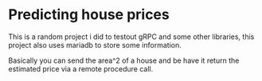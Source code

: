 
# Predicting house prices
This is a random project i did to testout gRPC 
and some other libraries, this project also uses mariadb
to store some information.

Basically you can send the area^2 of a house and be have it return the estimated price
via a remote procedure call.
